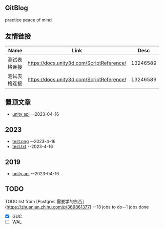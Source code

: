## GitBlog
practice peace of mind

## 友情链接
| Name | Link | Desc | 
| ---- | ---- | ---- |
| 测试表格连接 | https://docs.unity3d.com/ScriptReference/ | 13246589 |
| 测试表格连接 | https://docs.unity3d.com/ScriptReference/ | 13246589 |

## 置顶文章
- [unity api](https://docs.unity3d.com/ScriptReference/) --2023-04-16

## 2023
- [test.png](https://github.com/lingyiq/lingyiq/blob/gh-pages/2023/test.png) --2023-4-16
- [test.txt](https://github.com/lingyiq/lingyiq/blob/gh-pages/2023/test.txt) --2023-4-16

## 2019
- [unity api](https://docs.unity3d.com/ScriptReference/) --2023-04-16

## TODO
TODO list from [Postgres 需要学的东西] (https://zhuanlan.zhihu.com/p/369861377) --18 jobs to do--1 jobs done
- [x] GUC
- [ ] WAL
